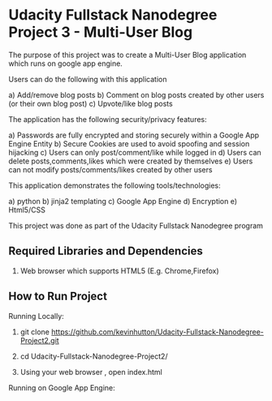 # Udacity Fullstack Nanodegree Project 3 - Multi-User Blog 

The purpose of this project was to create a Multi-User Blog application which runs on google app engine.

Users can do the following with this application

  a) Add/remove blog posts
  b) Comment on blog posts created by other users (or their own blog post)
  c) Upvote/like blog posts

The application has the following security/privacy features:

  a) Passwords are fully encrypted and storing securely within a Google App Engine Entity
  b) Secure Cookies are used to avoid spoofing and session hijacking
  c) Users can only post/comment/like while logged in
  d) Users can delete posts,comments,likes which were created by themselves
  e) Users can not modify posts/comments/likes created by other users
  
This application demonstrates the following tools/technologies:

  a) python
  b) jinja2 templating
  c) Google App Engine
  d) Encryption
  e) Html5/CSS

This project was done as part of the Udacity Fullstack Nanodegree program

Required Libraries and Dependencies
-----------------------------------
1) Web browser which supports HTML5 (E.g. Chrome,Firefox)

How to Run Project
------------------
Running Locally:

1) git clone https://github.com/kevinhutton/Udacity-Fullstack-Nanodegree-Project2.git

2) cd Udacity-Fullstack-Nanodegree-Project2/

3) Using your web browser , open index.html

Running on Google App Engine:

